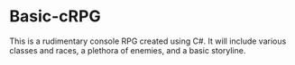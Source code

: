 # Basic-cRPG
This is a rudimentary console RPG created using C#. It will include various classes and races, a plethora of enemies, and a basic storyline.
